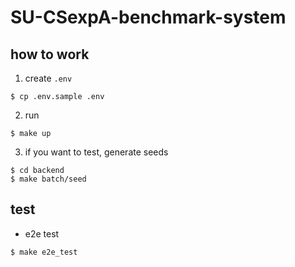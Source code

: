# SU-CSexpA-benchmark-system

## how to work

1. create `.env`

```shell
$ cp .env.sample .env
```

2. run

```shell
$ make up
```

3. if you want to test, generate seeds

```shell
$ cd backend
$ make batch/seed
```

## test

- e2e test

```shell
$ make e2e_test
```
